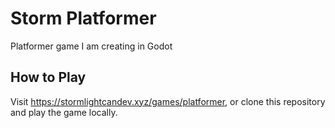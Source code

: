 # Storm Platformer
Platformer game I am creating in Godot

## How to Play
Visit https://stormlightcandev.xyz/games/platformer, or clone this repository and play the game locally.
